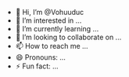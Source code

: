 - 👋 Hi, I’m @Vohuuduc
- 👀 I’m interested in ...
- 🌱 I’m currently learning ...
- 💞️ I’m looking to collaborate on ...
- 📫 How to reach me ...
- 😄 Pronouns: ...
- ⚡ Fun fact: ...

<!---
Vohuuduc/Vohuuduc is a ✨ special ✨ repository because its `README.md` (this file) appears on your GitHub profile.
You can click the Preview link to take a look at your changes.
--->
